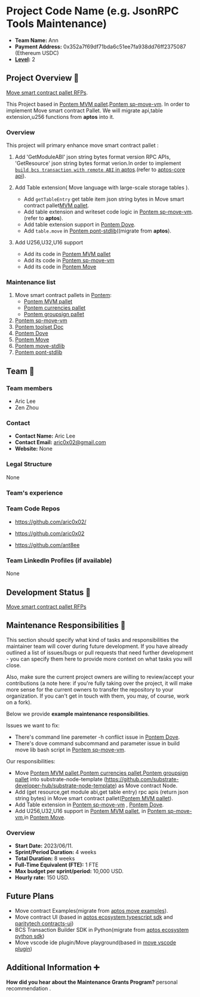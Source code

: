 # Project Code Name (e.g. JsonRPC Tools Maintenance)

- **Team Name:** Ann
- **Payment Address:** 0x352a7f69df71bda6c51ee7fa938dd76ff2375087 (Ethereum USDC)
- **[Level](https://github.com/w3f/Grants-Program/tree/master#level_slider-levels):** 2

## Project Overview :page_facing_up:

[Move smart contract pallet RFPs](https://github.com/w3f/Grants-Program/blob/master/docs/RFPs/Open/move_smart_contract_pallet.md ).

This Project based in [Pontem MVM pallet](https://github.com/pontem-network/pontem/tree/master/pallets/sp-mvm).[Pontem sp-move-vm](https://github.com/pontem-network/sp-move-vm.git).
In order to  implement Move smart contract Pallet. 
We will migrate api,table extension,u256 functions from **aptos** into it.
 
### Overview

This project will primary enhance  move smart contract pallet :

1. Add  'GetModuleABI' json string bytes format version RPC APIs,
 	'GetResource' json string bytes format verion.In order to implement [`build bcs transaction with remote ABI` in aptos](https://github.com/aptos-labs/aptos-core/blob/09359aa961e909699939783bd438e967ca381bdb/ecosystem/typescript/sdk/src/tests/e2e/aptos_client.test.ts#L188).(refer to [aptos-core api](https://github.com/aptos-labs/aptos-core/tree/main/api)).
 	
2. Add Table extension( Move language with large-scale storage tables ).
	 - Add `getTableEntry` get table item json string bytes in Move smart contract pallet[MVM pallet](https://github.com/pontem-network/pontem/blob/master/pallets/sp-mvm/rpc/src/lib.rs).
    - Add table extension  and writeset code logic in [Pontem sp-move-vm](https://github.com/pontem-network/sp-move-vm.git).(refer to **aptos**).
    - Add table extension support in [Pontem Dove](https://github.com/pontem-network/dove.git).
    - Add `table.move` in [Pontem pont-stdlib](https://github.com/pontem-network/pont-stdlib)((migrate from **aptos**).
   
3. Add U256,U32,U16 support 
	
	- Add its code in [Pontem MVM pallet](https://github.com/pontem-network/pontem/tree/master/pallets/sp-mvm)
	- Add its code in [Pontem sp-move-vm](https://github.com/pontem-network/sp-move-vm.git)
	- Add its code in [Pontem Move](https://github.com/pontem-network/move/tree/release-1.7.1)

### Maintenance list

1. Move smart contract pallets in [Pontem](https://github.com/pontem-network/pontem):
	- [Pontem MVM pallet](https://github.com/pontem-network/pontem/tree/master/pallets/sp-mvm)
	- [Pontem currencies pallet](https://github.com/pontem-network/pontem/tree/master/pallets/currencies)
	- [Pontem groupsign pallet](https://github.com/pontem-network/pontem/tree/master/pallets/groupsign)
2. [Pontem sp-move-vm](https://github.com/pontem-network/sp-move-vm.git)
3. [Pontem toolset Doc](https://github.com/pontem-network/docs/tree/toolset-docs)
4. [Pontem Dove](https://github.com/pontem-network/dove.git)
5. [Pontem Move](https://github.com/pontem-network/move/tree/release-1.7.1)
6. [Pontem move-stdlib](https://github.com/pontem-network/move-stdlib)
7. [Pontem pont-stdlib](https://github.com/pontem-network/pont-stdlib)

## Team :busts_in_silhouette:

### Team members

- Aric Lee 
- Zen Zhou

### Contact

- **Contact Name:** Aric Lee 
- **Contact Email:** aric0x02@gmail.com
- **Website:** None

### Legal Structure

None

### Team's experience



### Team Code Repos

- https://github.com/aric0x02/

- https://github.com/aric0x02
- https://github.com/ant8ee

### Team LinkedIn Profiles (if available)

None

## Development Status :open_book:

[Move smart contract pallet RFPs](https://github.com/w3f/Grants-Program/blob/master/docs/RFPs/Open/move_smart_contract_pallet.md )

## Maintenance Responsibilities :nut_and_bolt:

This section should specify what kind of tasks and responsibilities the maintainer team will cover during future development. If you have already outlined a list of issues/bugs or pull requests that need further development - you can specify them here to provide more context on what tasks you will close.

Also, make sure the current project owners are willing to review/accept your contributions (a note here: if you're fully taking over the project, it will make more sense for the current owners to transfer the repository to your organization. If you can't get in touch with them, you may, of course, work on a fork).

Below we provide **example maintenance responsibilities**.

Issues we want to fix:

- There's command line paremeter -h conflict issue in [Pontem Dove](https://github.com/pontem-network/dove.git).
- There's dove command subcommand and parameter issue in build move lib bash script in [Pontem sp-move-vm](https://github.com/pontem-network/sp-move-vm.git).

Our responsibilities:

- Move [Pontem MVM pallet](https://github.com/pontem-network/pontem/tree/master/pallets/sp-mvm),[Pontem currencies pallet](https://github.com/pontem-network/pontem/tree/master/pallets/currencies),[Pontem groupsign pallet](https://github.com/pontem-network/pontem/tree/master/pallets/groupsign) into   substrate-node-template (https://github.com/substrate-developer-hub/substrate-node-template) as Move contract Node.
- Add  (get resource,get module abi,get table entry)  rpc  apis (return json string bytes)   in Move smart contract pallet([Pontem MVM pallet](https://github.com/pontem-network/pontem/tree/master/pallets/sp-mvm)).
- Add Table extension in [Pontem sp-move-vm](https://github.com/pontem-network/sp-move-vm.git) , [Pontem Dove](https://github.com/pontem-network/dove.git).  
- Add U256,U32,U16 support in [Pontem MVM pallet](https://github.com/pontem-network/pontem/tree/master/pallets/sp-mvm), in [Pontem sp-move-vm](https://github.com/pontem-network/sp-move-vm.git),in [Pontem Move](https://github.com/pontem-network/move.git).

### Overview

- **Start Date:** 2023/06/11.
- **Sprint/Period Duration:** 4 weeks
- **Total Duration:** 8 weeks
- **Full-Time Equivalent (FTE):**  1 FTE
- **Max budget per sprint/period:** 10,000 USD.
- **Hourly rate:** 150 USD.


## Future Plans

- Move contract Examples(migrate from [aptos move examples](https://github.com/aptos-labs/aptos-core/tree/main/aptos-move/move-examples)).
- Move contract UI (based in [aptos ecosystem typescript sdk](https://github.com/aptos-labs/aptos-core/tree/main/ecosystem/typescript/sdk) and [paritytech contracts-ui](https://github.com/paritytech/contracts-ui.git))
- BCS Transaction Builder SDK in Python(migrate from [aptos ecosystem python sdk](https://github.com/aptos-labs/aptos-core/tree/main/ecosystem/python/sdk))
- Move vscode ide plugin/Move playground(based in [move vscode plugin](https://github.com/pontem-network/vscode-move-ide.git))


## Additional Information :heavy_plus_sign:

**How did you hear about the Maintenance Grants Program?**  personal recommendation .


